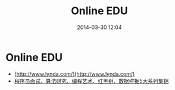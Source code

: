 ﻿---
layout: single
title: "Online EDU"
date: 2014-03-30 12:04
comments: false
footer: false
---

# Online EDU

* [http://www.lynda.com/](http://www.lynda.com/)
* [程序员面试、算法研究、编程艺术、红黑树、数据挖掘5大系列集锦](http://blog.csdn.net/v_july_v/article/details/6543438)